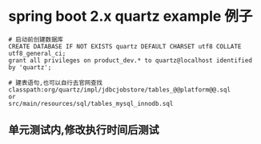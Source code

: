 # spring boot 2.x quartz example 例子
````
# 启动前创建数据库
CREATE DATABASE IF NOT EXISTS quartz DEFAULT CHARSET utf8 COLLATE utf8_general_ci;
grant all privileges on product_dev.* to quartz@localhost identified by 'quartz';

# 建表语句,也可以自行去官网查找
classpath:org/quartz/impl/jdbcjobstore/tables_@@platform@@.sql
or
src/main/resources/sql/tables_mysql_innodb.sql
````
## 单元测试内,修改执行时间后测试




